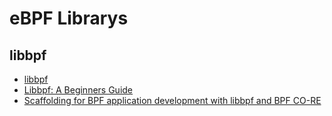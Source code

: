# eBPF Librarys

## libbpf

 - [libbpf](https://github.com/libbpf/libbpf)
 - [Libbpf: A Beginners Guide](https://www.containiq.com/post/libb)
 - [Scaffolding for BPF application development with libbpf and BPF CO-RE](https://github.com/libbpf/libbpf-bootstrap)



